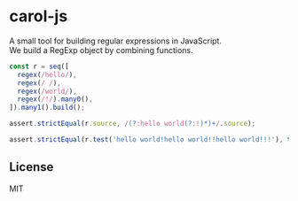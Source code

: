 # carol-js
A small tool for building regular expressions in JavaScript.  
We build a RegExp object by combining functions.  

```ts
const r = seq([
  regex(/hello/),
  regex(/ /),
  regex(/world/),
  regex(/!/).many0(),
]).many1().build();

assert.strictEqual(r.source, /(?:hello world(?:!)*)+/.source);

assert.strictEqual(r.test('hello world!hello world!!hello world!!!'), true);
```

## License
MIT
